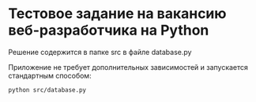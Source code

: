 # Тестовое задание на вакансию веб-разработчика на Python

Решение содержится в папке src в файле database.py

Приложение не требует дополнительных зависимостей и запускается стандартным способом:

```shell
python src/database.py
```


